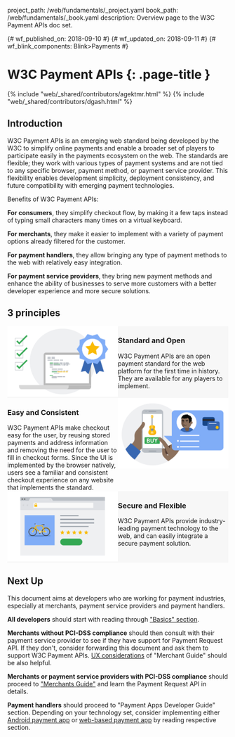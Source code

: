 project_path: /web/fundamentals/_project.yaml
book_path: /web/fundamentals/_book.yaml
description: Overview page to the W3C Payment APIs doc set.

{# wf_published_on: 2018-09-10 #}
{# wf_updated_on: 2018-09-11 #}
{# wf_blink_components: Blink>Payments #}

# W3C Payment APIs {: .page-title }

{% include "web/_shared/contributors/agektmr.html" %}
{% include "web/_shared/contributors/dgash.html" %}

<!-- <div class="video-wrapper-full-width">
  <iframe class="devsite-embedded-youtube-video" data-video-id="hmqZxP6iTpo"
          data-autohide="1" data-showinfo="0" frameborder="0" allowfullscreen>
  </iframe>
</div> -->

## Introduction

W3C Payment APIs is an emerging web standard being developed by the W3C to simplify online payments 
and enable a broader set of players to participate easily in the payments ecosystem on the web. 
The standards are flexible; they work with various types of payment systems and are not tied to 
any specific browser, payment method, or payment service provider. This flexibility enables 
development simplicity, deployment consistency, and future compatibility with emerging payment 
technologies.

Benefits of W3C Payment APIs:

**For consumers**, they simplify checkout flow, by making it a few taps instead of typing small 
characters many times on a virtual keyboard.

**For merchants**, they make it easier to implement with a variety of payment options already 
filtered for the customer.

**For payment handlers**, they allow bringing any type of payment methods to the web with 
relatively easy integration.

**For payment service providers**, they bring new payment methods and enhance the ability of 
businesses to serve more customers with a better developer experience and more secure solutions.

## 3 principles

<section style="display:flex;background-color:#f7f7f7;">
  <div style="min-width:50%">
    <img src="images/overview/standard-open.png" width="100%" alt="Standard and Open" title="">
  </div>
  <div style="min-width:50%">
    <h3>Standard and Open</h3>
    W3C Payment APIs are an open payment standard for the web platform for the first time
    in history. They are available for any players to implement.</div>
</section>
<section style="display:flex">
  <div style="min-width:50%">
    <h3>Easy and Consistent</h3>
    W3C Payment APIs make checkout easy for the user, by reusing stored 
payments and address information and removing the need for the user to fill in checkout forms. 
Since the UI is implemented by the browser natively, users see a familiar and consistent checkout 
experience on any website that implements the standard.</div>
  <div style="min-width:50%">
    <img src="images/overview/easy-consistent.png" width="100%" alt="Standard and Open" title="">
  </div>
</section>
<section style="display:flex;background-color:#f7f7f7;">
  <div style="min-width:50%">
    <img src="images/overview/secure-flexible.png" width="100%" alt="Standard and Open" title="">
  </div>
  <div style="min-width:50%">
    <h3>Secure and Flexible</h3>
    W3C Payment APIs provide industry-leading payment technology to the 
web, and can easily integrate a secure payment solution.</div>
</section>

## Next Up

This document aims at developers who are working for payment industries,
especially at merchants, payment service providers and payment handlers.

**All developers** should start with reading through ["Basics"
section](/web/fundamentals/payments/basics/how-payment-ecosyste-works).

**Merchants without PCI-DSS compliance** should then consult with their payment
service provider to see if they have support for Payment Request API. If they
don't, consider forwarding this document and ask them to support W3C Payment
APIs. [UX
considerations](/web/fundamentals/payments/merchant-guide/payment-request-ux-considerations)
of "Merchant Guide" should be also helpful.


**Merchants or payment service providers with PCI-DSS compliance** should
proceed to ["Merchants
Guide"](/web/fundamentals/payments/merchant-guide/deep-dive-into-payment-request)
and learn the Payment Request API in details.

**Payment handlers** should proceed to "Payment Apps Developer Guide" section.
Depending on your technology set, consider implementing either [Android payment
app](/web/fundamentals/payments/payment-apps-developer-guide/android-payment-apps)
or [web-based payment
app](/web/fundamentals/payments/payment-apps-developer-guide/web-payment-apps)
by reading respective section.
